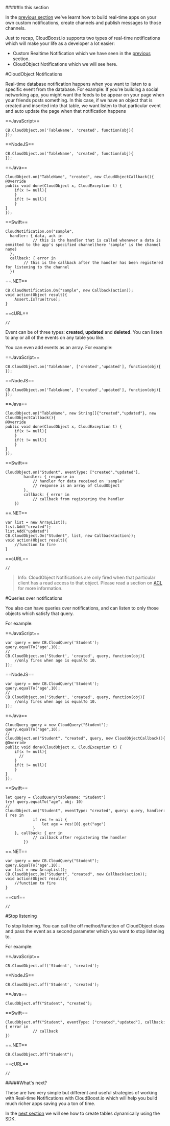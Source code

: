 #####In this section

In the [previous section](?lang=en&category=realtime&subcategory=customnotifications) we've learnt how to build real-time apps on your own custom notifications, create channels and publish messages to those channels.

Just to recap, CloudBoost.io supports two types of real-time notifications which will make your life as a developer a lot easier:

* Custom Realtime Notification which we have seen in the [previous](?lang=en&category=realtime&subcategory=customnotifications) section.
* CloudObject Notifications which we will see here.

#CloudObject Notifications

Real-time database notification happens when you want to listen to a specific event from the database. For example: If you're building a social networking app, you might want the feeds to be appear on your page when your friends posts something. In this case, if we have an object that is created and inserted into that table, we want listen to that particular event and auto update the page when that notification happens

==JavaScript==
<span class="js-lines" data-query="create">
```
CB.CloudObject.on('TableName', 'created', function(obj){
});
```
</span>

==NodeJS==
<span class="nodejs-lines" data-query="create">
```
CB.CloudObject.on('TableName', 'created', function(obj){
});
```
</span>

==Java==
<span class="java-lines" data-query="create">
```
CloudObject.on("TableName", "created", new CloudObjectCallback(){
@Override
public void done(CloudObject x, CloudException t) {
	if(x != null){
	}
	if(t != null){
	}
}
});
```
</span>

==Swift==
<span class="ios-lines" data-query="create">
```
CloudNotification.on("sample",  
  handler: { data, ack in
			// this is the handler that is called whenever a data is emmitted to the app's specified channel(here 'sample' is the channel name)
  },
  callback: { error in
		// this is the callback after the handler has been registered for listening to the channel			
  })
```
</span>

==.NET==
<span class="dotnet-lines" data-query="create">
```
CB.CloudNotification.On("sample", new Callback(action));
void action(Object result){
    Assert.IsTrue(true);
}
```
</span>

==cURL==
<span class="curl-lines" data-query="create">
```
//
```
</span>

Event can be of three types: **created**, **updated** and **deleted**. You can listen to any or all of the events on any table you like.

You can even add events as an array. For example:

==JavaScript==
<span class="js-lines" data-query="createupdate">
```
CB.CloudObject.on('TableName', ['created','updated'], function(obj){
});
```
</span>

==NodeJS==
<span class="nodejs-lines" data-query="createupdate">
```
CB.CloudObject.on('TableName', ['created','updated'], function(obj){
});
```
</span>

==Java==
<span class="java-lines" data-query="createupdate">
```
CloudObject.on("TableName", new String[]{"created","updated"}, new CloudObjectCallback(){
@Override
public void done(CloudObject x, CloudException t) {
	if(x != null){
	}
	if(t != null){
	}
}
});
```
</span>

==Swift==
<span class="ios-lines" data-query="createupdate">
```
CloudObject.on("Student", eventType: ["created","updated"],
		handler: { response in
			// handler for data received on 'sample'
			// response is an array of CloudObject			
		},
		callback: { error in
			// callback from registering the handler			
    })
```
</span>

==.NET==
<span class="dotnet-lines" data-query="createupdate">
```
var list = new ArrayList();
list.Add("created");
list.Add("updated")
CB.CloudObject.On("Student", list, new Callback(action));
void action(Object result){
    //function to fire
}
```
</span>

==cURL==
<span class="curl-lines" data-query="createupdate">
```
//
```
</span>

>Info: CloudObject Notifications are only fired when that particular client has a read access to that object. Please read a section on [ACL](?lang=en&category=security&subcategory=acl) for more information.


#Queries over notifications

You also can have queries over notifications, and can listen to only those objects which satisfy that query.

For example:

==JavaScript==
<span class="js-lines" data-query="query">
```
var query = new CB.CloudQuery('Student');
query.equalTo('age',10);
//
CB.CloudObject.on('Student', 'created', query, function(obj){
	//only fires when age is equalTo 10.
});
```
</span>

==NodeJS==
<span class="nodejs-lines" data-query="query">
```
var query = new CB.CloudQuery('Student');
query.equalTo('age',10);
//
CB.CloudObject.on('Student', 'created', query, function(obj){
	//only fires when age is equalTo 10.
});
```
</span>

==Java==
<span class="java-lines" data-query="query">
```
CloudQuery query = new CloudQuery("Student");
query.equalTo("age",10);
//
CloudObject.on("Student", "created", query, new CloudObjectCallback(){
@Override
public void done(CloudObject x, CloudException t) {
	if(x != null){
	  //
	}
	if(t != null){
	}
}
});
```
</span>

==Swift==
<span class="ios-lines" data-query="query">
```
let query = CloudQuery(tableName: "Student")
try! query.equalTo("age", obj: 10)
//
CloudObject.on("Student", eventType: "created", query: query, handler: { res in
			if res != nil {
				let age = res![0].get("age")    
			}
    }, callback: { err in
			// callback after registering the handler
		})
```
</span>

==.NET==
<span class="dotnet-lines" data-query="query">
```
var query = new CB.CloudQuery("Student");
query.EqualTo('age',10);  
var list = new ArrayList();
CB.CloudObject.On("Student", "created", new Callback(action));
void action(Object result){
    //function to fire
}
```
</span>

==curl==
<span class="curl-lines" data-query="query">
```
//
```
</span>

#Stop listening

To stop listening. You can call the <span class="tut-snippet"> off</span> method/function of CloudObject class and pass the event as a second parameter which you want to stop listening to.

For example:

==JavaScript==
<span class="js-lines" data-query="off">
```
CB.CloudObject.off('Student', 'created');
```
</span>

==NodeJS==
<span class="nodejs-lines" data-query="off">
```
CB.CloudObject.off('Student', 'created');
```
</span>

==Java==
<span class="java-lines" data-query="off">
```
CloudObject.off("Student", "created");
```
</span>

==Swift==
<span class="ios-lines" data-query="off">
```
CloudObject.off("Student", eventType: ["created","updated"], callback: { error in
			// callback
})
```
</span>

==.NET==
<span class="dotnet-lines" data-query="off">
```
CB.CloudObject.Off("Student");
```
</span>

==cURL==
<span class="curl-lines" data-query="off">
```
//
```
</span>

#####What's next?

These are two very simple but different and useful strategies of working with Real-time Notifications with CloudBoost.io which will help you build much richer apps saving you a ton of time.

In the [next section](?lang=en&category=schema&subcategory=cloudtables) we will see how to create tables dynamically using the SDK.
